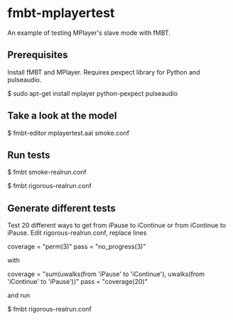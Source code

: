fmbt-mplayertest
================

An example of testing MPlayer's slave mode with fMBT.


Prerequisites
-------------

Install fMBT and MPlayer. Requires pexpect library for Python and
pulseaudio.

$ sudo apt-get install mplayer python-pexpect pulseaudio


Take a look at the model
------------------------

$ fmbt-editor mplayertest.aal smoke.conf


Run tests
---------

$ fmbt smoke-realrun.conf

$ fmbt rigorous-realrun.conf


Generate different tests
------------------------

Test 20 different ways to get from iPause to iContinue or from
iContinue to iPause. Edit rigorous-realrun.conf, replace lines

coverage  = "perm(3)"
pass      = "no_progress(3)"

with

coverage  = "sum(uwalks(from 'iPause' to 'iContinue'),
                 uwalks(from 'iContinue' to 'iPause'))"
pass      = "coverage(20)"

and run

$ fmbt rigorous-realrun.conf
